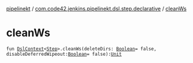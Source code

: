 [pipelinekt](../index.md) / [com.code42.jenkins.pipelinekt.dsl.step.declarative](index.md) / [cleanWs](./clean-ws.md)

# cleanWs

`fun `[`DslContext`](../com.code42.jenkins.pipelinekt.dsl/-dsl-context/index.md)`<`[`Step`](../com.code42.jenkins.pipelinekt.core.step/-step/index.md)`>.cleanWs(deleteDirs: `[`Boolean`](https://kotlinlang.org/api/latest/jvm/stdlib/kotlin/-boolean/index.html)` = false, disableDeferredWipeout: `[`Boolean`](https://kotlinlang.org/api/latest/jvm/stdlib/kotlin/-boolean/index.html)` = false): `[`Unit`](https://kotlinlang.org/api/latest/jvm/stdlib/kotlin/-unit/index.html)